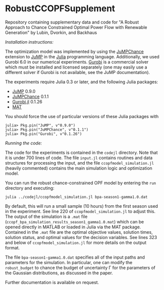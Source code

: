 # RobustCCOPFSupplement
Repository containing supplementary data and code for "A Robust Approach to Chance Constrained Optimal Power Flow with Renewable Generation" by Lubin, Dvorkin, and Backhaus

*Installation instructions:*

The optimization model was implemented by using the [JuMPChance](https://github.com/mlubin/JuMPChance.jl) extension to [JuMP](https://github.com/JuliaOpt/JuMP.jl) in the [Julia](http://julialang.org/downloads/) programming language.
Additionally, we used Gurobi 6.0 in our numerical experiments. [Gurobi](http://www.gurobi.com/) is a commercial solver which must be installed and licensed separately (one may easily use a different solver if Gurobi is not available, see the JuMP documentation).

The experiments require Julia 0.3 or later, and the following Julia packages:
- [JuMP](https://github.com/JuliaOpt/JuMP.jl) 0.9.0
- [JuMPChance](https://github.com/mlubin/JuMPChance.jl) 0.1.1
- [Gurobi.jl](https://github.com/JuliaOpt/Gurobi.jl) 0.1.26
- [MAT](https://github.com/simonster/MAT.jl)

You should force the use of particular versions of these Julia packages with
```
julia> Pkg.pin("JuMP", v"0.9.0")
julia> Pkg.pin("JuMPChance", v"0.1.1")
julia> Pkg.pin("Gurobi", v"0.1.26")
```

*Running the code:*

The code for the experiments is contained in the ``codejl`` directory. Note that it is under 700 lines of code. The file ``input.jl`` contains routines and data structures for processing the input, and the file ``ccopfmodel_simulation.jl`` (heavily commented) contains the main simulation logic and optimization model.

You can run the robust chance-constrained OPF model by entering the ``run`` directory and executing:
```
julia ../codejl/ccopfmodel_simulation.jl bpa-season1-gamma1.0.dat
```

By default, this will run a small sample (10 hours) from the first season used in the experiment. See line 220 of ``ccopfmodel_simulation.jl`` to adjust this. The output of the simulation is a ``.mat`` file (``ccopf_bpa_simulation_results_season1_gamma1.0.mat``) which can be opened directly in MATLAB or loaded in Julia via the MAT package. Contained in the ``.mat`` file are the optimal objective values, solution times, solution status, and optimal values for the decision variables. See lines 323 and below of ``ccopfmodel_simulation.jl`` for more details on the output format.

The file ``bpa-season1-gamma1.0.dat`` specifies all of the input paths and parameters for the simulation. In particular, one can modify the ``robust_budget`` to chance the budget of uncertainty Γ for the parameters of the Gaussian distributions, as discussed in the paper.

Further documentation is available on request.

